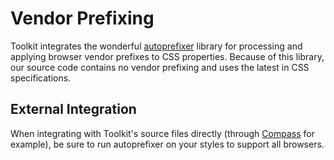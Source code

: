 # Vendor Prefixing #

Toolkit integrates the wonderful [autoprefixer](https://github.com/ai/autoprefixer) library for
processing and applying browser vendor prefixes to CSS properties. Because of this library,
our source code contains no vendor prefixing and uses the latest in CSS specifications.

## External Integration ##

When integrating with Toolkit's source files directly
(through [Compass](../../setup/installing.md#sass--compass) for example),
be sure to run autoprefixer on your styles to support all browsers.
